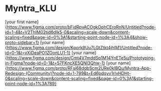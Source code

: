 # Myntra_KLU
[your first name]{https://www.figma.com/proto/bFjdRpvACOgkOphCEroRnN/Untitled?node-id=1-4&t=V2ThIM02tid6dIk5-0&scaling=scale-down&content-scaling=fixed&page-id=0%3A1&starting-point-node-id=1%3A4&show-proto-sidebar=1}
[your name]{https://www.figma.com/design/Kpork9Uu7LGtZtkt4jhlM1/Untitled?node-id=0-1&t=vXiDeaPO1ZOonLU1-1}
[your name]{https://www.figma.com/design/Cmt4V7mddSp1M14YnETe5u/Prototyping-in-Figma?node-id=0-1&t=57FKncXE5QNI3Qhw-1}
[your name]{https://www.figma.com/proto/RFsi68dqbScm2URe0klBQu/Myntra-App-Redesign-(Community)?node-id=1-789&t=Ed6pdqyv1rIvHDHt-0&scaling=scale-down&content-scaling=fixed&page-id=0%3A1&starting-point-node-id=1%3A789}
